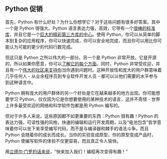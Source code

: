 ## Python 促销

首先，Python 有什么好处？为什么你想学它？对于这些问题有很多好答案。其中一个是 Python 很强大。Python 语言表达力强，高效，它带有一个[很棒的标准库](https://docs.python.org/3/library/index.html)，并且它是一个[巨大的精彩第三方库的中心](https://pypi.python.org/pypi)。使用 Python，你可以从简单的脚本到复杂的应用程序，你可以快速完成，你可以安全地完成，而且你可以用比你可能认为可能的更少的代码行数完成。

但这只是 Python 之所以伟大的一部分。另一个是 Python 非常开放。它是开源的，所以如果你愿意，你可以[了解它的每个方面](https://docs.python.org/devguide/setup.html)。同时，Python 非常受欢迎，并且有一个[伟大的社区来支持你](https://www.python.org/community/)当你遇到问题时。这种开放性和庞大的用户群意味着几乎任何人 - 从业余程序员到专业软件开发人员 - 都可以以他们需要的水平参与到这种语言中。

Python 拥有庞大的用户群体的另一个好处是它在越来越多的地方出现。你可能想要学习 Python，仅仅因为它是你想要使用的某种技术的语言，这并不奇怪 - 世界上许多最受欢迎的网络和科学软件包都是用 Python 编写的。

但对于许多人来说，这些原因都不如更重要的东西：Python 很有趣！Python 的表达力强，可读性强的风格，快速的编辑和运行开发周期，以及“电池包含”哲学意味着你可以坐下来享受编写代码，而不是与编译器和棘手的语法斗争。而且 Python 会随着你的成长而成长。当你的实验变成原型，你的原型变成产品时，Python 使编写软件的体验不仅更容易，而且真正令人愉快。

用[兰德尔·门罗的话来说](https://xkcd.com/353/)，“快来加入我们！编程再次变得有趣！”
